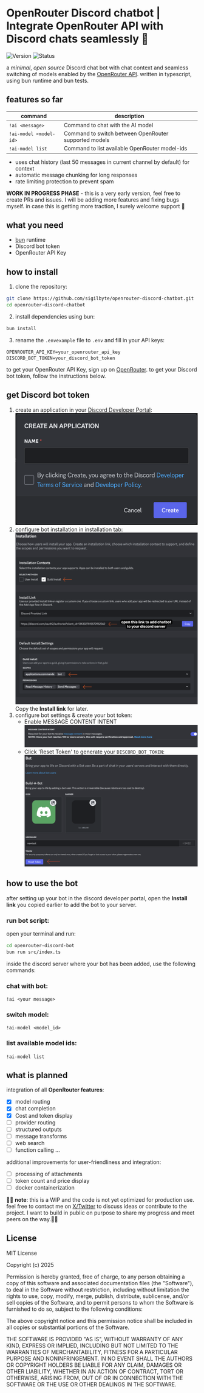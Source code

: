# OpenRouter Discord chatbot | Integrate OpenRouter API with Discord chats seamlessly 🤖
![Version](https://img.shields.io/badge/version-v0.0.1--alpha-blue)
![Status](https://img.shields.io/badge/status-prerelease-yellow)


a *minimal*, *open source* Discord chat bot with chat context and seamless switching of models enabled by the [OpenRouter API](https://openrouter.ai/). written in typescript, using bun runtime and bun tests. 

## features so far

| command              | description                                        |
|----------------------|----------------------------------------------------|
| `!ai <message>`      | Command to chat with the AI model                  |
| `!ai-model <model-id>` | Command to switch between OpenRouter supported models |
| `!ai-model list`    | Command to list available OpenRouter model-ids    |

- uses chat history (last 50 messages in current channel by default) for context
- automatic message chunking for long responses
- rate limiting protection to prevent spam

**WORK IN PROGRESS PHASE** - this is a very early version, feel free to create PRs and issues. I will be adding more features and fixing bugs myself. in case this is getting more traction, I surely welcome support 🤗

## what you need

- [bun](https://bun.sh) runtime
- Discord bot token
- OpenRouter API Key

## how to install

1. clone the repository:
```bash
git clone https://github.com/sigilbyte/openrouter-discord-chatbot.git
cd openrouter-discord-chatbot
```

2. install dependencies using bun:
```bash
bun install
```

3. rename the `.envexample` file to `.env` and fill in your API keys:
```env
OPENROUTER_API_KEY=your_openrouter_api_key
DISCORD_BOT_TOKEN=your_discord_bot_token
```
to get your OpenRouter API Key, sign up on [OpenRouter](https://openrouter.ai).
to get your Discord bot token, follow the instructions below.

## get Discord bot token
1. create an application in your [Discord Developer Portal](https://discord.com/developers/applications):
![create app](assets/images/image.png)
2. configure bot installation in installation tab:
![bot installation](assets/images/image-1.png)
Copy the **Install link** for later.
3. configure bot settings & create your bot token:
    - Enable MESSAGE CONTENT INTENT    
![bot settings](assets/images/image-2.png)
    - Click 'Reset Token' to generate your `DISCORD_BOT_TOKEN`:
    ![bot token](assets/images/image-3.png)

## how to use the bot
after setting up your bot in the discord developer portal, open the **Install link** you copied earlier to add the bot to your server.
### run bot script:
open your terminal and run:
```bash
cd openrouter-discord-bot
bun run src/index.ts
```

inside the discord server where your bot has been added, use the following commands:
### chat with bot:
```
!ai <your message>
```
### switch model:
```
!ai-model <model_id>
```
### list available model ids:
```
!ai-model list
```


## what is planned
integration of all **OpenRouter features**:
- [x] model routing
- [x] chat completion
- [x] Cost and token display
- [ ] provider routing
- [ ] structured outputs
- [ ] message transforms
- [ ] web search
- [ ] function calling
...

additional improvements for user-friendliness and integration:
- [ ] processing of attachments
- [ ] token count and price display
- [ ] docker containerization

🚨🚨 **note**: this is a WIP and the code is not yet optimized for production use. feel free to contact me on [X/Twitter](https://x.com/sigilbyte) to discuss ideas or contribute to the project. 
I want to build in public on purpose to share my progress and meet peers on the way.🚨🚨

## License

MIT License

Copyright (c) 2025

Permission is hereby granted, free of charge, to any person obtaining a copy
of this software and associated documentation files (the "Software"), to deal
in the Software without restriction, including without limitation the rights
to use, copy, modify, merge, publish, distribute, sublicense, and/or sell
copies of the Software, and to permit persons to whom the Software is
furnished to do so, subject to the following conditions:

The above copyright notice and this permission notice shall be included in all
copies or substantial portions of the Software.

THE SOFTWARE IS PROVIDED "AS IS", WITHOUT WARRANTY OF ANY KIND, EXPRESS OR
IMPLIED, INCLUDING BUT NOT LIMITED TO THE WARRANTIES OF MERCHANTABILITY,
FITNESS FOR A PARTICULAR PURPOSE AND NONINFRINGEMENT. IN NO EVENT SHALL THE
AUTHORS OR COPYRIGHT HOLDERS BE LIABLE FOR ANY CLAIM, DAMAGES OR OTHER
LIABILITY, WHETHER IN AN ACTION OF CONTRACT, TORT OR OTHERWISE, ARISING FROM,
OUT OF OR IN CONNECTION WITH THE SOFTWARE OR THE USE OR OTHER DEALINGS IN THE
SOFTWARE.
